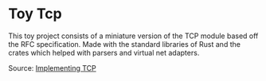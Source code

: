 # Toy Tcp

This toy project consists of a miniature version of the TCP module based off the RFC specification. 
Made with the standard libraries of Rust and the crates which helped with parsers and virtual net adapters.

Source: [Implementing TCP](https://www.youtube.com/watch?v=bzja9fQWzdA&list=PLqbS7AVVErFivDY3iKAQk3_VAm8SXwt1X)
